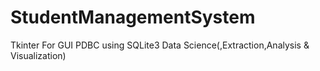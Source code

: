 # StudentManagementSystem

Tkinter For GUI
PDBC using SQLite3
Data Science(,Extraction,Analysis & Visualization)
